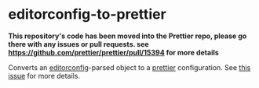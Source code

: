 # editorconfig-to-prettier

**This repository's code has been moved into the Prettier repo, please go there with any issues or pull requests. see https://github.com/prettier/prettier/pull/15394 for more details**

Converts an [editorconfig]-parsed object to a [prettier] configuration. See [this issue] for more details.

[editorconfig]: https://github.com/editorconfig/editorconfig-core-js
[prettier]: https://github.com/prettier/prettier
[this issue]: https://github.com/josephfrazier/editorconfig-to-prettier/issues/6
